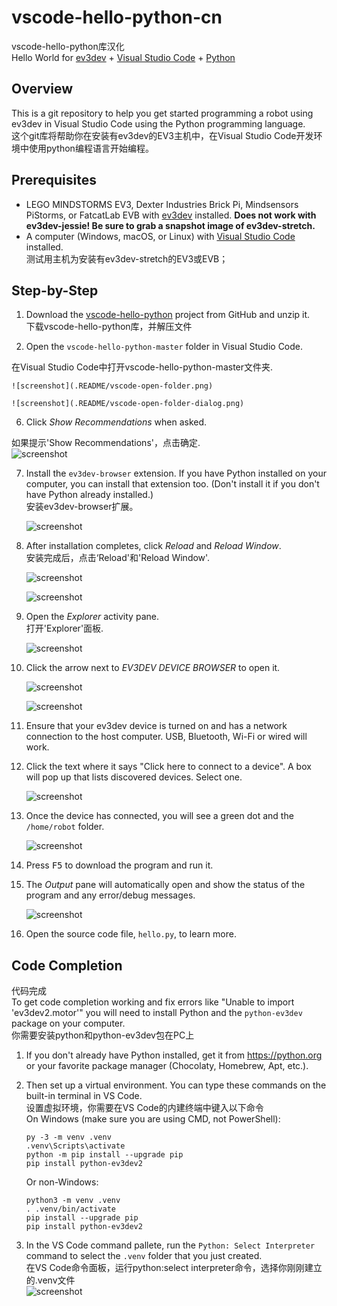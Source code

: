 # vscode-hello-python-cn  
vscode-hello-python库汉化  
Hello World for [ev3dev] + [Visual Studio Code][code] + [Python]


## Overview  
This is a git repository to help you get started programming a robot using   
ev3dev in Visual Studio Code using the Python programming language.  
这个git库将帮助你在安装有ev3dev的EV3主机中，在Visual Studio Code开发环境中使用python编程语言开始编程。

## Prerequisites
* LEGO MINDSTORMS EV3, Dexter Industries Brick Pi, Mindsensors PiStorms, or
  FatcatLab EVB with [ev3dev] installed. **Does not work with ev3dev-jessie!
  Be sure to grab a snapshot image of ev3dev-stretch.**
* A computer (Windows, macOS, or Linux) with [Visual Studio Code][code]
  installed.  
测试用主机为安装有ev3dev-stretch的EV3或EVB； 

## Step-by-Step
1.  Download the [vscode-hello-python][zip] project from GitHub and unzip it.  
下载vscode-hello-python库，并解压文件  

    [zip]: https://github.com/ev3dev/vscode-hello-python/archive/master.zip

2.  Open the `vscode-hello-python-master` folder in Visual Studio Code.  

在Visual Studio Code中打开vscode-hello-python-master文件夹.    

    ![screenshot](.README/vscode-open-folder.png)

    ![screenshot](.README/vscode-open-folder-dialog.png)

6.  Click *Show Recommendations* when asked.  

如果提示'Show Recommendations'，点击确定.  
    ![screenshot](.README/vscode-show-recommendations.png)

7.  Install the `ev3dev-browser` extension. If you have Python installed on your
    computer, you can install that extension too. (Don't install it if you don't
    have Python already installed.)  
安装ev3dev-browser扩展。

    ![screenshot](.README/vscode-extensions-recommended.png)

8.  After installation completes, click *Reload* and *Reload Window*.  
安装完成后，点击‘Reload'和'Reload Window'.  

    ![screenshot](.README/vscode-ev3dev-browser-reload.png)

    ![screenshot](.README/vscode-reload-window.png)

9. Open the *Explorer* activity pane.  
打开'Explorer'面板.    

    ![screenshot](.README/vscode-explorer-icon.png)

10. Click the arrow next to *EV3DEV DEVICE BROWSER* to open it.

    ![screenshot](.README/vscode-ev3dev-browser-collapsed.png)

    ![screenshot](.README/vscode-ev3dev-browser-expanded.png)

11. Ensure that your ev3dev device is turned on and has a network connection to
    the host computer. USB, Bluetooth, Wi-Fi or wired will work.

12. Click the text where it says "Click here to connect to a device".
    A box will pop up that lists discovered devices. Select one.

    ![screenshot](.README/vscode-searching-for-devices.png)

13. Once the device has connected, you will see a green dot and the
    `/home/robot` folder.

    ![screenshot](.README/vscode-home-robot.png)

14. Press <kbd>F5</kbd> to download the program and run it.

15. The *Output* pane will automatically open and show the status of the
    program and any error/debug messages.

    ![screenshot](.README/vscode-output.png)

18. Open the source code file, `hello.py`, to learn more.


## Code Completion  
代码完成   
To get code completion working and fix errors like "Unable to import 'ev3dev2.motor'"
you will need to install Python and the `python-ev3dev` package on your computer.  
你需要安装python和python-ev3dev包在PC上  
1.  If you don't already have Python installed, get it from https://python.org
    or your favorite package manager (Chocolaty, Homebrew, Apt, etc.).

2.  Then set up a virtual environment. You can type these commands on the
    built-in terminal in VS Code.  
设置虚拟环境，你需要在VS Code的内建终端中键入以下命令  
    On Windows (make sure you are using CMD, not PowerShell):

        py -3 -m venv .venv
        .venv\Scripts\activate
        python -m pip install --upgrade pip
        pip install python-ev3dev2

    Or non-Windows:

        python3 -m venv .venv
        . .venv/bin/activate
        pip install --upgrade pip
        pip install python-ev3dev2

3.  In the VS Code command pallete, run the `Python: Select Interpreter` command
    to select the `.venv` folder that you just created.  
在VS Code命令面板，运行python:select interpreter命令，选择你刚刚建立的.venv文件  
    ![screenshot](.README/vscode-python-select-interpreter.png)


[ev3dev]: http://www.ev3dev.org
[code]: https://code.visualstudio.com/
[python]: https://www.python.org/
[git]: https://git-scm.com/
[github]: https://desktop.github.com/
